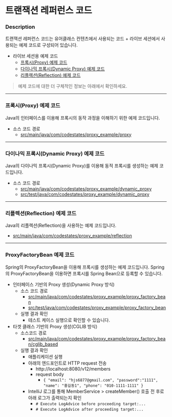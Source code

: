 # 트랜잭션 레퍼런스 코드

### Description
트랜잭션 레퍼런스 코드는 유어클래스 컨텐츠에서 사용되는 코드 + 라이브 세션에서 사용되는 예제 코드로 구성되어 있습니다.
* 라이브 세션용 예제 코드
  * [프록시(Proxy) 예제 코드](#프록시proxy-예제-코드)
  * [다이나믹 프록시(Dynamic Proxy) 예제 코드](#다이나믹-프록시dynamic-proxy-예제-코드)
  * [리플렉션(Reflection) 예제 코드](#리플렉션reflection-예제-코드)
  
> 예제 코드에 대한 더 구체적인 정보는 아래에서 확인하세요.

---

### 프록시(Proxy) 예제 코드
Java의 인터페이스를 이용해 프록시의 동작 과정을 이해하기 위한 예제 코드입니다.
* 소스 코드 경로
  * [src/main/java/com/codestates/proxy_example/proxy](https://github.com/codestates-seb/be-reference-tx/tree/main/src/main/java/com/codestates/proxy_example/proxy)

---

### 다이나믹 프록시(Dynamic Proxy) 예제 코드
Java의 다이나믹 프록시(Dynamic Proxy)를 이용해 동적 프록시를 생성하는 예제 코드입니다.
* 소스 코드 경로
  * [src/main/java/com/codestates/proxy_example/dynamic_proxy](https://github.com/codestates-seb/be-reference-tx/tree/main/src/main/java/com/codestates/proxy_example/dynamic_proxy)
  * [src/test/java/com/codestates/proxy_example/dynamic_proxy]()
---

### 리플렉션(Reflection) 예제 코드
Java의 리플렉션(Reflection)을 사용하는 예제 코드입니다.
* [src/main/java/com/codestates/proxy_example/reflection](https://github.com/codestates-seb/be-reference-tx/tree/main/src/main/java/com/codestates/proxy_example/reflection)

---

### ProxyFactoryBean 예제 코드
Spring의 ProxyFactoryBean을 이용해 프록시를 생성하는 예제 코드입니다. Spring의 ProxyFactoryBean을 이용하면 프록시를 Spring Bean으로 등록할 수 있습니다.
* 인터페이스 기반의 Proxy 생성(Dynamic Proxy 방식)
  * 소스 코드 경로
    * [src/main/java/com/codestates/proxy_example/proxy_factory_bean](https://github.com/codestates-seb/be-reference-tx/tree/main/src/main/java/com/codestates/proxy_example/proxy_factory_bean)
    * [src/test/java/com/codestates/proxy_example/proxy_factory_bean](https://github.com/codestates-seb/be-reference-tx/tree/main/src/test/java/com/codestates/proxy_example/proxy_factory_bean)
  * 실행 결과 확인
    * 테스트 케이스 실행으로 확인할 수 있습니다. 
* 타겟 클래스 기반의 Proxy 생성(CGLIB 방식)
  * 소스코드 경로
    * [src/main/java/com/codestates/proxy_example/proxy_factory_bean/cglib_based](https://github.com/codestates-seb/be-reference-tx/tree/main/src/main/java/com/codestates/proxy_example/proxy_factory_bean/cglib_based)
  * 실행 결과 확인
    * 애플리케이션 실행
    * 아래의 엔드포인트로 HTTP request 전송
      * http://localhost:8080/v12/members
      * request body
        * `{
          "email": "hjs6877@gmail.com",
          "password":"1111",
          "name": "홍길동1",
          "phone": "010-1111-1111"
          }`
    * IntelliJ 로그를 통해 MemberService > createMember() 호출 전 후로 아래 로그가 출력되는지 확인
      * `# Execute LogAdvice before proceeding target:...`
      * `# Execute LogAdvice after proceeding target:...`
